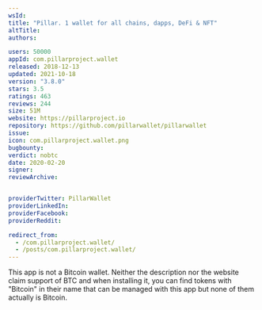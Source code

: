 ```yaml
---
wsId: 
title: "Pillar. 1 wallet for all chains, dapps, DeFi & NFT"
altTitle: 
authors:

users: 50000
appId: com.pillarproject.wallet
released: 2018-12-13
updated: 2021-10-18
version: "3.8.0"
stars: 3.5
ratings: 463
reviews: 244
size: 51M
website: https://pillarproject.io
repository: https://github.com/pillarwallet/pillarwallet
issue: 
icon: com.pillarproject.wallet.png
bugbounty: 
verdict: nobtc
date: 2020-02-20
signer: 
reviewArchive:


providerTwitter: PillarWallet
providerLinkedIn: 
providerFacebook: 
providerReddit: 

redirect_from:
  - /com.pillarproject.wallet/
  - /posts/com.pillarproject.wallet/
---
```



This app is not a Bitcoin wallet. Neither the description nor the website claim
support of BTC and when installing it, you can find tokens with "Bitcoin" in
their name that can be managed with this app but none of them actually is Bitcoin.
